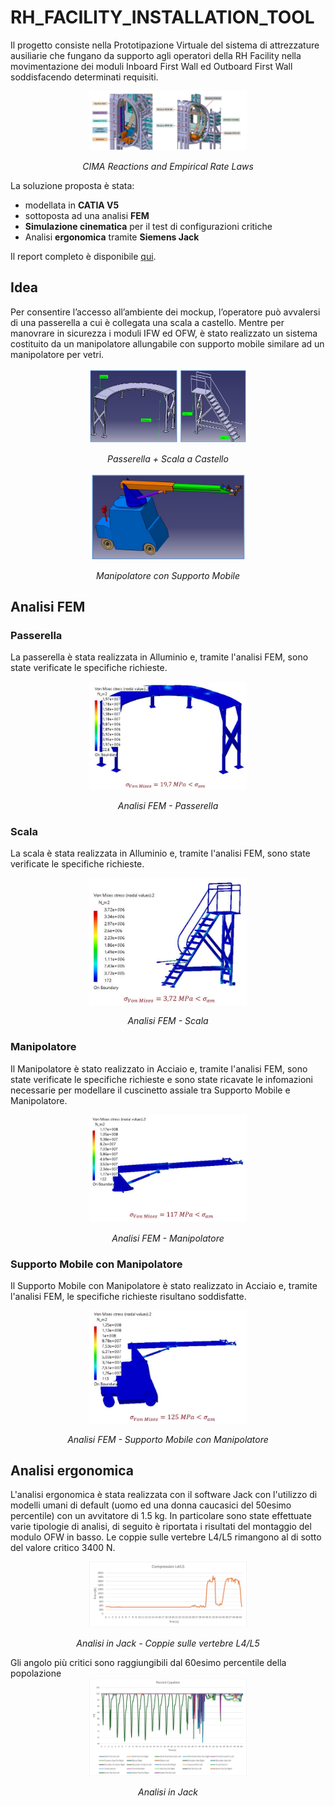 # RH_FACILITY_INSTALLATION_TOOL
Il progetto consiste nella Prototipazione Virtuale del sistema di attrezzature ausiliarie che fungano da supporto agli operatori della RH Facility nella movimentazione dei moduli Inboard First Wall ed Outboard First Wall soddisfacendo determinati requisiti.
<div align="center">
  <img src="./media/RH_fac.jpg" alt="RH_facility" width="50%">
  <p><em>CIMA Reactions and Empirical Rate Laws</em></p>
</div>

La soluzione proposta è stata:
- modellata in **CATIA V5**
- sottoposta ad una analisi **FEM**
- **Simulazione cinematica** per il test di configurazioni critiche
- Analisi **ergonomica** tramite **Siemens Jack**
  
Il report completo è disponibile [qui](./PV2324_PROGETTO_PERFETTA-ROMANO.pdf).

## Idea
Per consentire l’accesso all’ambiente dei mockup, l’operatore può avvalersi di una passerella a cui è collegata una scala a castello. Mentre per manovrare in sicurezza i moduli IFW ed OFW, è stato realizzato un sistema costituito da un manipolatore allungabile con supporto mobile similare ad un manipolatore per vetri. 
<div align="center">
  <img src="./media/pass.jpg" alt="Passerella + Scala a Castello" width="50%">
  <p><em>Passerella + Scala a Castello</em></p>
</div>

<div align="center">
  <img src="./media/man.jpg" alt="Manipolatore con Supporto Mobile" width="50%">
  <p><em>Manipolatore con Supporto Mobile</em></p>
</div>

## Analisi FEM
### Passerella
La passerella è stata realizzata in Alluminio e, tramite l'analisi FEM, sono state verificate le specifiche richieste.
<div align="center">
  <img src="./media/Fem_Pass.jpg" alt="Analisi FEM - Passerella" width="50%">
  <p><em>Analisi FEM - Passerella</em></p>
</div>

### Scala
La scala è stata realizzata in Alluminio e, tramite l'analisi FEM, sono state verificate le specifiche richieste.
<div align="center">
  <img src="./media/Fem_Scala.jpg" alt="Analisi FEM - Scala" width="50%">
  <p><em>Analisi FEM - Scala</em></p>
</div>

### Manipolatore
Il Manipolatore è stato realizzato in Acciaio e, tramite l'analisi FEM, sono state verificate le specifiche richieste e sono state ricavate le infomazioni necessarie per modellare il cuscinetto assiale tra Supporto Mobile e Manipolatore.
<div align="center">
  <img src="./media/Fem_Manip.jpg" alt="Analisi FEM - Manipolatore" width="50%">
  <p><em>Analisi FEM - Manipolatore</em></p>
</div>

### Supporto Mobile con Manipolatore 
Il Supporto Mobile con Manipolatore è stato realizzato in Acciaio e, tramite l'analisi FEM, le specifiche richieste risultano soddisfatte.
<div align="center">
  <img src="./media/Fem_supp.jpg" alt="Analisi FEM - Supporto Mobile con Manipolatore " width="50%">
  <p><em>Analisi FEM - Supporto Mobile con Manipolatore </em></p>
</div>

## Analisi ergonomica 
L'analisi ergonomica è stata realizzata con il software Jack con l'utilizzo di modelli umani di default (uomo ed una donna caucasici del 50esimo percentile) con un avvitatore di 1.5 kg. In particolare sono state effettuate varie tipologie di analisi, di seguito è riportata i risultati del montaggio del modulo OFW in basso. 
Le coppie sulle vertebre L4/L5 rimangono al di sotto del valore critico 3400 N.
<div align="center">
  <img src="./media/jack_1.jpg" alt="Analisi in Jack - Coppie sulle vertebre L4/L5 " width="50%">
  <p><em>Analisi in Jack - Coppie sulle vertebre L4/L5  </em></p>
</div>
Gli angolo più critici sono raggiungibili dal 60esimo percentile della popolazione
<div align="center">
  <img src="./media/jack_2.jpg" alt="Analisi in Jack " width="50%">
  <p><em>Analisi in Jack  </em></p>
</div>
